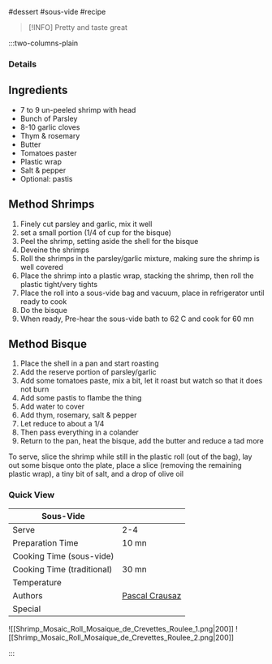 #dessert #sous-vide #recipe

> [!INFO]
> Pretty and taste great

:::two-columns-plain

### Details
## Ingredients

- 7 to 9 un-peeled shrimp with head
- Bunch of Parsley
- 8-10 garlic cloves
- Thym & rosemary
- Butter
- Tomatoes paster
- Plastic wrap
- Salt & pepper
- Optional: pastis


## Method Shrimps

1. Finely cut parsley and garlic, mix it well
  1. set a small portion (1/4 of cup for the bisque)
2. Peel the shrimp, setting aside the shell for the bisque
3. Deveine the shrimps
4. Roll the shrimps in the parsley/garlic mixture, making sure the shrimp is well covered
5. Place the shrimp into a plastic wrap, stacking the shrimp, then roll the plastic tight/very tights
6. Place the roll into a sous-vide bag and vacuum, place in refrigerator until ready to cook
7. Do the bisque
8. When ready, Pre-hear the sous-vide bath to 62 C and cook for 60 mn


## Method Bisque

1. Place the shell in a pan and start roasting
2. Add the reserve portion of parsley/garlic
3. Add some tomatoes paste, mix a bit, let it roast but watch so that it does not burn
4. Add some pastis to flambe the thing
5. Add water to cover
6. Add thym, rosemary, salt & pepper
7. Let reduce to about a 1/4
8. Then pass everything in a colander
9. Return to the pan, heat the bisque, add the butter and reduce a tad more

  

To serve, slice the shrimp while still in the plastic roll (out of the bag), lay out some bisque onto the plate, place a slice (removing the remaining plastic wrap), a tiny bit of salt, and a drop of olive oil





### Quick View
| Sous-Vide                  |                                                |
| -------------------------- | ---------------------------------------------- |
| Serve                      | 2-4                                            |
| Preparation Time           | 10 mn                                          |
| Cooking Time (sous-vide)   |                                                |
| Cooking Time (traditional) | 30 mn                                          |
| Temperature                |                                                |
| Authors                    | [Pascal Crausaz](mailto:pascal@askpascal.com)  |
| Special                    |                                                |

![[Shrimp_Mosaic_Roll_Mosaique_de_Crevettes_Roulee_1.png|200]]
![[Shrimp_Mosaic_Roll_Mosaique_de_Crevettes_Roulee_2.png|200]]

:::

